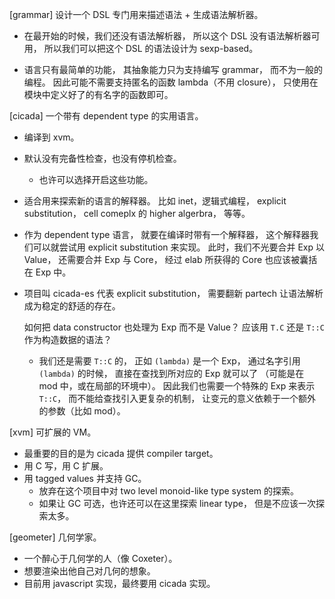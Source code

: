 [grammar] 设计一个 DSL 专门用来描述语法 + 生成语法解析器。

- 在最开始的时候，我们还没有语法解析器，
  所以这个 DSL 没有语法解析器可用，
  所以我们可以把这个 DSL 的语法设计为 sexp-based。

- 语言只有最简单的功能，
  其抽象能力只为支持编写 grammar，
  而不为一般的编程。
  因此可能不需要支持匿名的函数 lambda（不用 closure），
  只使用在模块中定义好了的有名字的函数即可。

[cicada] 一个带有 dependent type 的实用语言。

- 编译到 xvm。

- 默认没有完备性检查，也没有停机检查。

  - 也许可以选择开启这些功能。

- 适合用来探索新的语言的解释器。
  比如 inet，逻辑式编程，
  explicit substitution，
  cell comeplx 的 higher algerbra，
  等等。

- 作为 dependent type 语言，
  就要在编译时带有一个解释器，
  这个解释器我们可以就尝试用
  explicit substitution 来实现。
  此时，我们不光要合并 Exp 以 Value，
  还需要合并 Exp 与 Core，
  经过 elab 所获得的 Core 也应该被囊括在 Exp 中。

- 项目叫 cicada-es 代表 explicit substitution，
  需要翻新 partech 让语法解析成为稳定的舒适的存在。

  如何把 data constructor 也处理为 Exp 而不是 Value？
  应该用 `T.C` 还是 `T::C` 作为构造数据的语法？

  - 我们还是需要 `T::C` 的，
    正如 `(lambda)` 是一个 Exp，
    通过名字引用 `(lambda)` 的时候，
    直接在查找到所对应的 Exp 就可以了
    （可能是在 mod 中，或在局部的环境中）。
    因此我们也需要一个特殊的 Exp 来表示 `T::C`，
    而不能给查找引入更复杂的机制，
    让变元的意义依赖于一个额外的参数（比如 mod）。

[xvm] 可扩展的 VM。

- 最重要的目的是为 cicada 提供 compiler target。
- 用 C 写，用 C 扩展。
- 用 tagged values 并支持 GC。
  - 放弃在这个项目中对 two level monoid-like type system 的探索。
  - 如果让 GC 可选，也许还可以在这里探索 linear type，
    但是不应该一次探索太多。

[geometer] 几何学家。

- 一个醉心于几何学的人（像 Coxeter）。
- 想要渲染出他自己对几何的想象。
- 目前用 javascript 实现，最终要用 cicada 实现。
